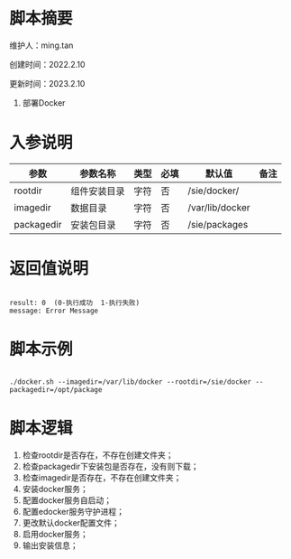 # 脚本摘要

维护人：ming.tan

创建时间：2022.2.10

更新时间：2023.2.10



1. 部署Docker



# 入参说明

| 参数       | 参数名称     | 类型 | 必填 | 默认值           | 备注 |
| ---------- | ------------ | ---- | ---- | ---------------- | ---- |
| rootdir    | 组件安装目录 | 字符 | 否   | /sie/docker/     |      |
| imagedir    | 数据目录     | 字符 | 否   | /var/lib/docker |      |
| packagedir | 安装包目录   | 字符 | 否   | /sie/packages    |      |



# 返回值说明

``` shell

result: 0  (0-执行成功  1-执行失败)
message: Error Message

```



# 脚本示例

``` shell

./docker.sh --imagedir=/var/lib/docker --rootdir=/sie/docker --packagedir=/opt/package

```



# 脚本逻辑

1. 检查rootdir是否存在，不存在创建文件夹；
2. 检查packagedir下安装包是否存在，没有则下载；
3. 检查imagedir是否存在，不存在创建文件夹；
4. 安装docker服务；
5. 配置docker服务自启动；
6. 配置edocker服务守护进程；
7. 更改默认docker配置文件；
8. 启用docker服务；
9. 输出安装信息；